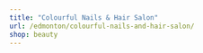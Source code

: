 ```yaml
---
title: "Colourful Nails & Hair Salon"
url: /edmonton/colourful-nails-and-hair-salon/
shop: beauty
---
```

